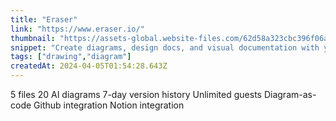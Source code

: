 ```yaml
---
title: "Eraser"
link: "https://www.eraser.io/"
thumbnail: "https://assets-global.website-files.com/62d58a323cbc396f06a780aa/62dd392f920df31271f0a624_favicon%20256x256.ico"
snippet: "Create diagrams, design docs, and visual documentation with your team. Your all-in-one technical ideation tool."
tags: ["drawing","diagram"]
createdAt: 2024-04-05T01:54:28.643Z
---
```

5 files
20 AI diagrams
7-day version history
Unlimited guests
Diagram-as-code
Github integration
Notion integration
